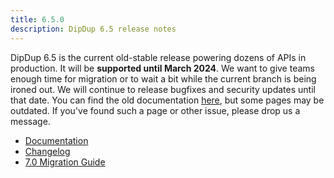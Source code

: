 ```yaml
---
title: 6.5.0
description: DipDup 6.5 release notes
---
```


DipDup 6.5 is the current old-stable release powering dozens of APIs in production. It will be **supported until March 2024**. We want to give teams enough time for migration or to wait a bit while the current branch is being ironed out. We will continue to release bugfixes and security updates until that date. You can find the old documentation [here](https://docs.dipdup.io/), but some pages may be outdated. If you've found such a page or other issue, please drop us a message.

- [Documentation](https://docs.dipdup.io)
- [Changelog](https://docs.dipdup.io/CHANGELOG)
- [7.0 Migration Guide](../9.release-notes/5.v7.0.md#migration-guide)
